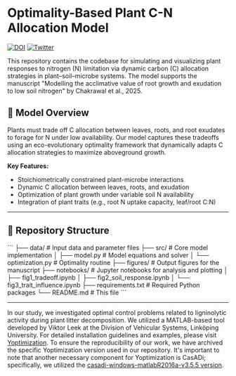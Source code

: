 # Optimality-Based Plant C-N Allocation Model
 
 [![DOI](https://zenodo.org/badge/DOI/10.5281/zenodo.10481394.svg)](https://doi.org/10.5281/zenodo.10481394)
[![Twitter](https://img.shields.io/twitter/url/https/twitter.com/cloudposse.svg?style=social&label=Follow%20@ArjunChakrawal)](https://twitter.com/ArjunChakrawal)

This repository contains the codebase for simulating and visualizing plant responses to nitrogen (N) limitation via dynamic carbon (C) allocation strategies in plant–soil–microbe systems. The model supports the manuscript "Modelling the acclimative value of root growth and exudation to low soil nitrogen" by  Chakrawal et al., 2025.

## 🌱 Model Overview
Plants must trade off C allocation between leaves, roots, and root exudates to forage for N under low availability. Our model captures these tradeoffs using an eco-evolutionary optimality framework that dynamically adapts C allocation strategies to maximize aboveground growth.

**Key Features:**
- Stoichiometrically constrained plant-microbe interactions
- Dynamic C allocation between leaves, roots, and exudation
- Optimization of plant growth under variable soil N availability
- Integration of plant traits (e.g., root N uptake capacity, leaf/root C:N)


---

## 📁 Repository Structure

\`\`\`
├── data/                     # Input data and parameter files
├── src/                      # Core model implementation
│   ├── model.py              # Model equations and solver
│   └── optimization.py       # Optimality routine
├── figures/                  # Output figures for the manuscript
├── notebooks/                # Jupyter notebooks for analysis and plotting
│   ├── fig1_tradeoff.ipynb
│   ├── fig2_soil_response.ipynb
│   └── fig3_trait_influence.ipynb
├── requirements.txt          # Required Python packages
└── README.md                 # This file
\`\`\`

---


In our study, we investigated optimal control problems related to ligninolytic activity during plant litter decomposition. We utilized a MATLAB-based tool developed by Viktor Leek at the Division of Vehicular Systems, Linköping University. 
For detailed installation guidelines and examples, please visit [Yoptimization](https://www.yoptimization.com/). To ensure the reproducibility of our work, we have archived the specific Yoptimization version used in our repository. It's important to note that another necessary component for Yoptimization is CasADi; specifically, we utilized the [casadi-windows-matlabR2016a-v3.5.5 version](https://github.com/casadi/casadi/releases/download/3.5.5/casadi-windows-matlabR2016a-v3.5.5.zip).